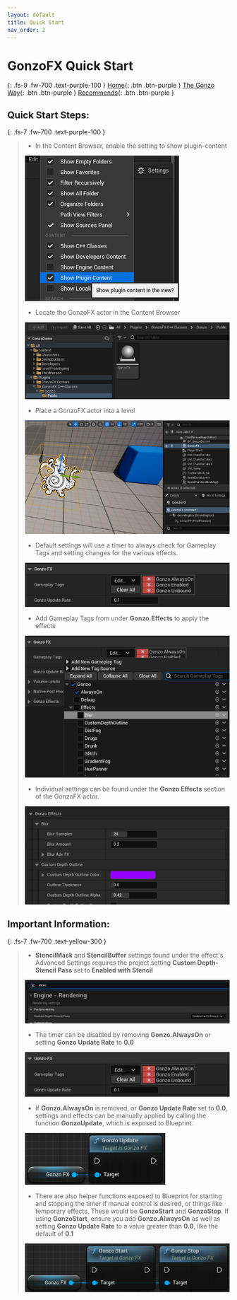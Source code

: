 ```yaml
---
layout: default
title: Quick Start
nav_order: 2
---
```

# GonzoFX Quick Start
{: .fs-9 .fw-700 .text-purple-100 }
[Home](https://madteapartygames.github.io/the-gonzo-docs/){: .btn .btn-purple }
[The Gonzo Way](https://madteapartygames.github.io/the-gonzo-docs/docs/deepdive.html){: .btn .btn-purple }
[Recommends](https://madteapartygames.github.io/the-gonzo-docs/docs/recommends.html){: .btn .btn-purple }

## Quick Start Steps:
{: .fs-7 .fw-700 .text-purple-100 }
> - In the Content Browser, enable the setting to show plugin-content
> 
> ![](../assets/images/browser-settings.png)
> - Locate the GonzoFX actor in the Content Browser
> 
> ![](../assets/images/actor-path.png) 
> - Place a GonzoFX actor into a level
> 
> ![](../assets/images/actor-place.png) 
> - Default settings will use a timer to always check for Gameplay Tags and setting changes for the various effects.
> 
> ![](../assets/images/actor-defaults.png) 
> - Add Gameplay Tags from under **Gonzo.Effects** to apply the effects
> 
> ![](../assets/images/actor-fx-tags.png) 
> - Individual settings can be found under the **Gonzo Effects** section of the GonzoFX actor.
> 
> ![](../assets/images/fx-settings.png) 

## **Important Information:**
{: .fs-7 .fw-700 .text-yellow-300 }
> - **StencilMask** and **StencilBuffer** settings found under the effect's Advanced Settings requires the project setting **Custom Depth-Stencil Pass** set to **Enabled with Stencil**
> 
> ![](../assets/images/proj-settings.png)
> - The timer can be disabled by removing **Gonzo.AlwaysOn** or setting **Gonzo Update Rate** to **0.0**
>
> ![](../assets/images/actor-defaults.png) 
> - If **Gonzo.AlwaysOn** is removed, or **Gonzo Update Rate** set to **0.0**, settings and effects can be manually applied by calling the function **GonzoUpdate**, which is exposed to Blueprint.
> 
> ![](../assets/images/gonzo-update.png)
> - There are also helper functions exposed to Blueprint for starting and stopping the timer if manual control is desired, or things like temporary effects. These would be **GonzoStart** and **GonzoStop**. If using **GonzoStart**, ensure you add **Gonzo.AlwaysOn** as well as setting **Gonzo Update Rate** to a value greater than **0.0**, like the default of **0.1**
>
> ![](../assets/images/gonzo-start-stop.png)

